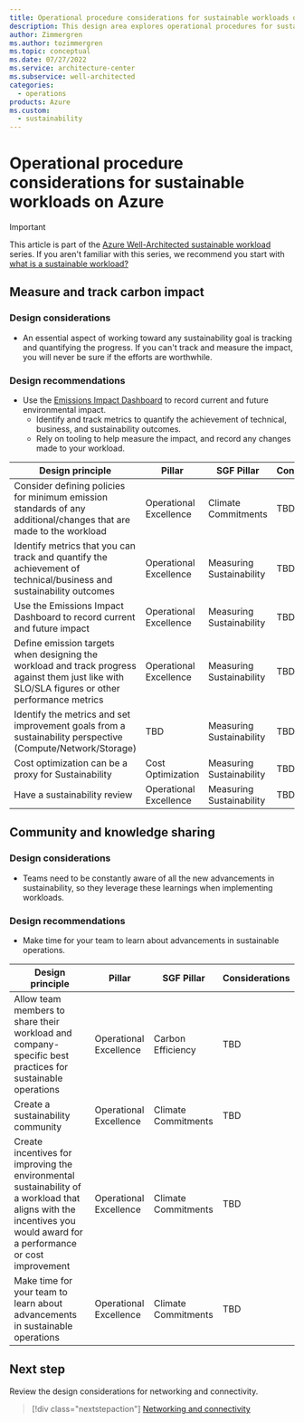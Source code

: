```yaml
---
title: Operational procedure considerations for sustainable workloads on Azure
description: This design area explores operational procedures for sustainable workloads on Azure.
author: Zimmergren
ms.author: tozimmergren
ms.topic: conceptual
ms.date: 07/27/2022
ms.service: architecture-center
ms.subservice: well-architected
categories: 
  - operations
products: Azure
ms.custom:
  - sustainability
---
```


# Operational procedure considerations for sustainable workloads on Azure

> [!IMPORTANT]
> This article is part of the [Azure Well-Architected sustainable workload](index.yml) series. If you aren't familiar with this series, we recommend you start with [what is a sustainable workload?](sustainability-get-started.md#what-is-a-sustainable-workload)

## Measure and track carbon impact

### Design considerations

- An essential aspect of working toward any sustainability goal is tracking and quantifying the progress. If you can't track and measure the impact, you will never be sure if the efforts are worthwhile.

### Design recommendations

- Use the [Emissions Impact Dashboard](https://www.microsoft.com/sustainability/emissions-impact-dashboard) to record current and future environmental impact.
  - Identify and track metrics to quantify the achievement of technical, business, and sustainability outcomes.
  - Rely on tooling to help measure the impact, and record any changes made to your workload.

|Design principle|Pillar|SGF Pillar|Considerations|
|---|---|---|---|
|Consider defining policies for minimum emission standards of any additional/changes that are made to the workload|Operational Excellence|Climate Commitments|TBD.|
|Identify metrics that you can track and quantify the achievement of technical/business and sustainability outcomes|Operational Excellence|Measuring Sustainability|TBD|
|Use the Emissions Impact Dashboard to record current and future impact|Operational Excellence|Measuring Sustainability|TBD|
|Define emission targets when designing the workload and track progress against them just like with SLO/SLA figures or other performance metrics|Operational Excellence|Measuring Sustainability|TBD|
|Identify the metrics and set improvement goals from a sustainability perspective (Compute/Network/Storage)|TBD|Measuring Sustainability|TBD|
|Cost optimization can be a proxy for Sustainability|Cost Optimization|Measuring Sustainability|TBD|
|Have a sustainability review|Operational Excellence|Measuring Sustainability|TBD|

## Community and knowledge sharing

### Design considerations

- Teams need to be constantly aware of all the new advancements in sustainability, so they leverage these learnings when implementing workloads.

### Design recommendations

- Make time for your team to learn about advancements in sustainable operations.

|Design principle|Pillar|SGF Pillar|Considerations|
|---|---|---|---|
|Allow team members to share their workload and company-specific best practices for sustainable operations|Operational Excellence|Carbon Efficiency|TBD|
|Create a sustainability community|Operational Excellence|Climate Commitments|TBD|
|Create incentives for improving the environmental sustainability of a workload that aligns with the incentives you would award for a performance or cost improvement|Operational Excellence|Climate Commitments|TBD|
|Make time for your team to learn about advancements in sustainable operations|Operational Excellence|Climate Commitments|TBD|

## Next step

Review the design considerations for networking and connectivity.

> [!div class="nextstepaction"]
> [Networking and connectivity](sustainability-networking.md)